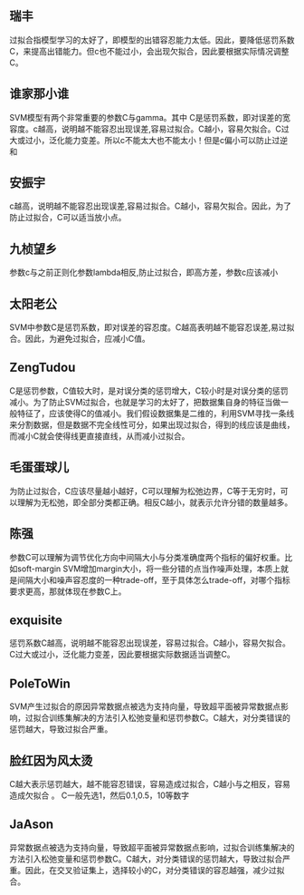 ## 瑞丰  
过拟合指模型学习的太好了，即模型的出错容忍能力太低。因此，要降低惩罚系数C，来提高出错能力。但c也不能过小，会出现欠拟合，因此要根据实际情况调整C。

## 谁家那小谁  
SVM模型有两个非常重要的参数C与gamma。其中 C是惩罚系数，即对误差的宽容度。c越高，说明越不能容忍出现误差,容易过拟合。C越小，容易欠拟合。C过大或过小，泛化能力变差。所以c不能太大也不能太小！但是c偏小可以防止过逆和

## 安振宇  
c越高，说明越不能容忍出现误差,容易过拟合。C越小，容易欠拟合。因此，为了防止过拟合，C可以适当放小点。

## 九桢望乡  
参数c与之前正则化参数lambda相反,防止过拟合，即高方差，参数c应该减小

## 太阳老公  
SVM中参数C是惩罚系数，即对误差的容忍度。C越高表明越不能容忍误差,易过拟合。因此，为避免过拟合，应减小C值。

## ZengTudou 
C是惩罚参数，C值较大时，是对误分类的惩罚增大，C较小时是对误分类的惩罚减小。为了防止SVM过拟合，也就是学习的太好了，把数据集自身的特征当做一般特征了，应该使得C的值减小。我们假设数据集是二维的，利用SVM寻找一条线来分割数据，但是数据不完全线性可分，如果出现过拟合，得到的线应该是曲线，而减小C就会使得线更直接直线，从而减小过拟合。

## 毛蛋蛋球儿 
为防止过拟合，C应该尽量越小越好，C可以理解为松弛边界，C等于无穷时，可以理解为无松弛，即全部分类都正确。相反C越小，就表示允许分错的数量越多。


## 陈强 
参数C可以理解为调节优化方向中间隔大小与分类准确度两个指标的偏好权重。比如soft-margin SVM增加margin大小，将一些分错的点当作噪声处理，本质上就是间隔大小和噪声容忍度的一种trade-off，至于具体怎么trade-off，对哪个指标要求更高，那就体现在参数C上。

## exquisite 
惩罚系数C越高，说明越不能容忍出现误差，容易过拟合。C越小，容易欠拟合。C过大或过小，泛化能力变差，因此要根据实际数据适当调整C。

## PoleToWin 
SVM产生过拟合的原因异常数据点被选为支持向量，导致超平面被异常数据点影响，过拟合训练集解决的方法引入松弛变量和惩罚参数C。C越大，对分类错误的惩罚越大，导致过拟合严重。

## 脸红因为风太烫 
C越大表示惩罚越大，越不能容忍错误，容易造成过拟合，C越小与之相反，容易造成欠拟合 。
C一般先选1，然后0.1,0.5，10等数字

## JaAson 
异常数据点被选为支持向量，导致超平面被异常数据点影响，过拟合训练集解决的方法引入松弛变量和惩罚参数C。C越大，对分类错误的惩罚越大，导致过拟合严重。因此，在交叉验证集上，选择较小的C，对分类错误的容忍越强，减少过拟合。

